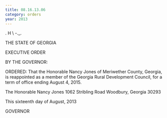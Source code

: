 ```yaml
---
title: 08.16.13.06
category: orders
year: 2013
---
```

 

. H \\  -._.

THE STATE OF GEORGIA

EXECUTIVE ORDER

BY THE GOVERNOR:

ORDERED: That the Honorable Nancy Jones of Meriwether County, Georgia, is
reappointed as a member of the Georgia Rural Development
Council, for a term of office ending August 4, 2015.

The Honorable Nancy Jones
1062 Stribling Road
Woodbury, Georgia 30293

This sixteenth day of August, 2013

GOVERNOR

